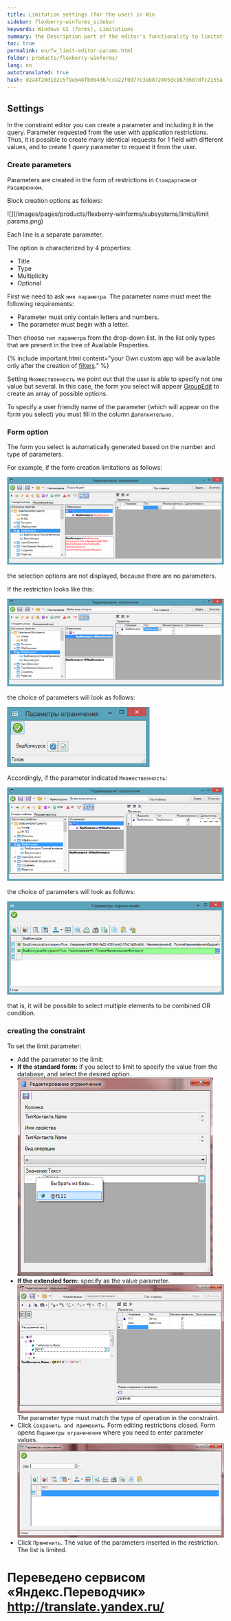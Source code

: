```yaml
--- 
title: Limitation settings (for the user) in Win 
sidebar: flexberry-winforms_sidebar 
keywords: Windows UI (forms), Limitations 
summary: the Description part of the editor's functionality to limitations in Windows applications 
toc: true 
permalink: en/fw_limit-editor-params.html 
folder: products/flexberry-winforms/ 
lang: en 
autotranslated: true 
hash: d2a4f20d102c5f9eb48fb094d67cca22f0d77c3eb872495dc987d687dfc2155a 
--- 
```


## Settings 
In the constraint editor you can create a parameter and including it in the query. Parameter requested from the user with application restrictions. Thus, it is possible to create many identical requests for 1 field with different values, and to create 1 query parameter to request it from the user. 

### Create parameters 
Parameters are created in the form of restrictions in `Стандартном` or `Расширенном`. 

Block creation options as follows: 

![](/images/pages/products/flexberry-winforms/subsystems/limits/limit params.png) 

Each line is a separate parameter. 

The option is characterized by 4 properties: 
* Title 
* Type 
* Multiplicity 
* Optional 

First we need to ask `имя параметра`. The parameter name must meet the following requirements: 
* Parameter must only contain letters and numbers. 
* The parameter must begin with a letter. 

Then choose `тип параметра` from the drop-down list. In the list only types that are present in the tree of Available Properties. 

{% include important.html content="your Own custom app will be available only after the creation of [filters](fw_filter-example.html)." %} 

Setting `Множественность` we point out that the user is able to specify not one value but several. In this case, the form you select will appear [GroupEdit](fw_group-edit.html) to create an array of possible options. 

To specify a user friendly name of the parameter (which will appear on the form you select) you must fill in the column `Дополнительно`. 



### Form option 
The form you select is automatically generated based on the number and type of parameters. 

For example, if the form creation limitations as follows: 

![](/images/pages/products/flexberry-winforms/subsystems/limits/limit01.png) 

the selection options are not displayed, because there are no parameters. 

If the restriction looks like this: 

![](/images/pages/products/flexberry-winforms/subsystems/limits/limit02.png) 

the choice of parameters will look as follows: 

![](/images/pages/products/flexberry-winforms/subsystems/limits/limit03.png) 

Accordingly, if the parameter indicated `Множественность`: 

![](/images/pages/products/flexberry-winforms/subsystems/limits/limit04.png) 

the choice of parameters will look as follows: 

![](/images/pages/products/flexberry-winforms/subsystems/limits/limit05.png) 

that is, it will be possible to select multiple elements to be combined OR condition. 


### creating the constraint 
To set the limit parameter: 
* Add the parameter to the limit: 
* __If the standard form:__ if you select to limit to specify the value from the database, and select the desired option.<br> 
![](/images/pages/products/flexberry-winforms/subsystems/limits/limit-editor-form/24.png) 
* __If the extended form:__ specify as the value parameter.<br> 
![](/images/pages/products/flexberry-winforms/subsystems/limits/limit-editor-form/25.png) 
The parameter type must match the type of operation in the constraint. 
* Click `Сохранить and применить`. Form editing restrictions closed. Form opens `Параметры ограничения` where you need to enter parameter values.<br> 
![](/images/pages/products/flexberry-winforms/subsystems/limits/limit-editor-form/26.png) 
* Click `Применить`. The value of the parameters inserted in the restriction. The list is limited. 



 # Переведено сервисом «Яндекс.Переводчик» http://translate.yandex.ru/